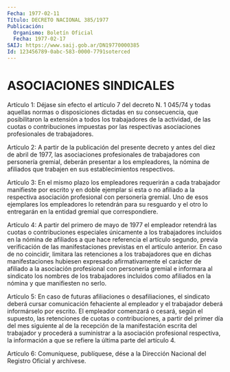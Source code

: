 ```yaml
---
Fecha: 1977-02-11
Título: DECRETO NACIONAL 385/1977
Publicación:
  Organismo: Boletín Oficial
  Fecha: 1977-02-17
SAIJ: https://www.saij.gob.ar/DN19770000385
Id: 123456789-0abc-583-0000-7791soterced
---
```

# ASOCIACIONES SINDICALES

<a id="1"></a>
Artículo  1:  Déjase sin efecto el artículo 7 del decreto N. 1 045/74 y todas aquellas  normas  o  disposiciones  dictadas  en  su consecuencia,    que    posibilitaron  la  extensión  a  todos  los trabajadores  de  la actividad,  de  las  cuotas  o  contribuciones impuestas  por  las  respectivas    asociaciones  profesionales  de trabajadores.

<a id="2"></a>
Artículo  2: A partir de la publicación del presente decreto y antes del diez de  abril de 1977, las asociaciones profesionales de trabajadores  con  personería  gremial,  deberán  presentar  a  los empleadores, la nómina de afiliados que trabajen en sus establecimientos respectivos.

<a id="3"></a>
Artículo 3: En el mismo plazo los empleadores requerirán a cada trabajador  manifieste por escrito y en doble ejemplar si esta o no afiliado a la  respectiva  asociación  profesional  con  personería gremial.  Uno de esos ejemplares los empleadores lo retendrán  para su resguardo  y  el  otro  lo  entregarán en la entidad gremial que correspondiere.

<a id="4"></a>
Artículo  4: A partir del primero de mayo de 1977 el empleador retendrá las cuotas  o  contribuciones  especiales únicamente a los trabajadores  incluidos  en  la  nómina  de afiliados  a  que  hace referencia  el  artículo  segundo,  previa  verificación    de  las manifestaciones  previstas  en el artículo anterior. En caso de  no coincidir,  limitara las retenciones  a  los  trabajadores  que  en dichas  manifestaciones    hubiesen  expresado  afirmativamente  el carácter  de afiliado a la asociación  profesional  con  personería gremial e informara  al  sindicato  los nombres de los trabajadores incluidos como afiliados en la nómina  y  que manifiesten no serlo.

<a id="5"></a>
Artículo 5: En caso de futuras afiliaciones o desafiliaciones, el sindicato  deberá  cursar comunicación fehaciente al empleador y el  trabajador  deberá  informárselo   por  escrito.  El  empleador comenzará o cesará, según el supuesto,  las retenciones de cuotas o contribuciones, a partir del primer día del  mes siguiente al de la recepción de la manifestación escrita del trabajador  y procederá a suministrar a la asociación profesional respectiva, la  información a que se refiere la última parte del artículo 4.

<a id="6"></a>
Artículo  6:  Comuníquese,  publíquese,  dése  a  la Dirección Nacional del Registro Oficial y archívese.